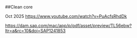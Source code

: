 

##Clean core

Oct 2025
https://www.youtube.com/watch?v=PuAcfsRhdDk

https://dam.sap.com/mac/app/p/pdf/asset/preview/TL56ebw?ltr=a&rc=10&doi=SAP1241853
